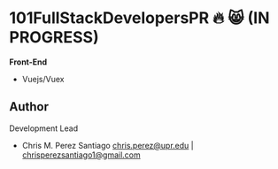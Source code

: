# 101FullStackDevelopersPR :fire: 😸 (IN PROGRESS)

**Front-End**
- Vuejs/Vuex


**Author**
-----------------
Development Lead

 - Chris M. Perez Santiago   chris.perez@upr.edu | chrisperezsantiago1@gmail.com